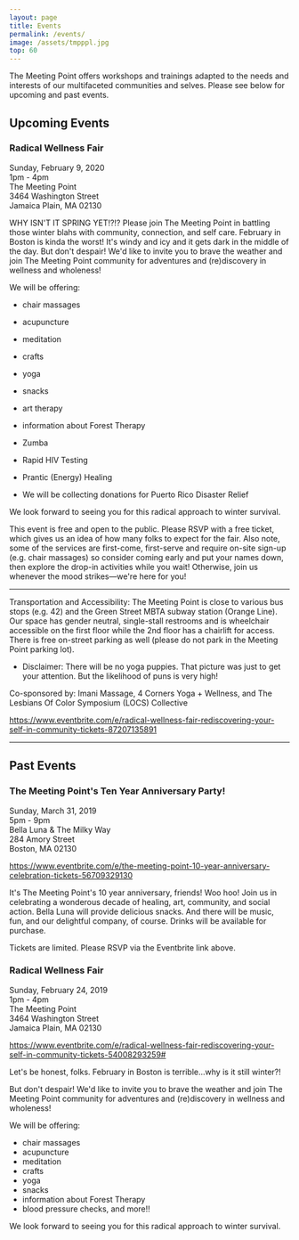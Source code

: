 ```yaml
---
layout: page
title: Events
permalink: /events/
image: /assets/tmpppl.jpg
top: 60
---
```


The Meeting Point offers workshops and trainings adapted to the needs and interests of our multifaceted communities and selves. Please see below for upcoming and past events.

## Upcoming Events

### Radical Wellness Fair 
Sunday, February 9, 2020<br>
1pm - 4pm<br>
The Meeting Point<br>
3464 Washington Street<br>
Jamaica Plain, MA 02130

WHY ISN'T IT SPRING YET!?!? Please join The Meeting Point in battling those winter blahs with community, connection, and self care.
February in Boston is kinda the worst! It's windy and icy and it gets dark in the middle of the day. 
But don't despair! We'd like to invite you to brave the weather and join The Meeting Point community for adventures and (re)discovery in wellness and wholeness!

We will be offering:

* chair massages
* acupuncture
* meditation
* crafts
* yoga
* snacks
* art therapy
* information about Forest Therapy
* Zumba
* Rapid HIV Testing
* Prantic (Energy) Healing

* We will be collecting donations for Puerto Rico Disaster Relief

We look forward to seeing you for this radical approach to winter survival.

This event is free and open to the public. Please RSVP with a free ticket, which gives us an idea of how many folks to expect for the fair. Also note, some of the services are first-come, first-serve and require on-site sign-up (e.g. chair massages) so consider coming early and put your names down, then explore the drop-in activities while you wait! Otherwise, join us whenever the mood strikes—we're here for you!
____________

Transportation and Accessibility: The Meeting Point is close to various bus stops (e.g. 42) and the Green Street MBTA subway station (Orange Line). Our space has gender neutral, single-stall restrooms and is wheelchair accessible on the first floor while the 2nd floor has a chairlift for access. There is free on-street parking as well (please do not park in the Meeting Point parking lot). 

* Disclaimer: There will be no yoga puppies. That picture was just to get your attention. But the likelihood of puns is very high!

Co-sponsored by: Imani Massage, 4 Corners Yoga + Wellness, and The Lesbians Of Color Symposium (LOCS) Collective 

<https://www.eventbrite.com/e/radical-wellness-fair-rediscovering-your-self-in-community-tickets-87207135891>

---

## Past Events

### The Meeting Point's Ten Year Anniversary Party!
Sunday, March 31, 2019<br>
5pm - 9pm<br>
Bella Luna & The Milky Way<br>
284 Amory Street<br> 
Boston, MA 02130

<https://www.eventbrite.com/e/the-meeting-point-10-year-anniversary-celebration-tickets-56709329130>

It's The Meeting Point's 10 year anniversary, friends! Woo hoo! Join us in celebrating a wonderous decade of healing, art, community, and social action. Bella Luna will provide delicious snacks. And there will be music, fun, and our delightful company, of course. Drinks will be available for purchase.

Tickets are limited. Please RSVP via the Eventbrite link above.


### Radical Wellness Fair
Sunday, February 24, 2019<br>
1pm - 4pm<br>
The Meeting Point<br>
3464 Washington Street<br>
Jamaica Plain, MA 02130

<https://www.eventbrite.com/e/radical-wellness-fair-rediscovering-your-self-in-community-tickets-54008293259#>

Let's be honest, folks. February in Boston is terrible...why is it still winter?!

But don't despair! We'd like to invite you to brave the weather and join The Meeting Point community for adventures and (re)discovery in wellness and wholeness!

We will be offering:
* chair massages
* acupuncture
* meditation
* crafts
* yoga
* snacks
* information about Forest Therapy
* blood pressure checks, and more!!

We look forward to seeing you for this radical approach to winter survival.
